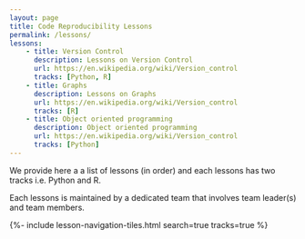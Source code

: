 ```yaml
---
layout: page
title: Code Reproducibility Lessons
permalink: /lessons/
lessons:
    - title: Version Control
      description: Lessons on Version Control
      url: https://en.wikipedia.org/wiki/Version_control
      tracks: [Python, R]
    - title: Graphs
      description: Lessons on Graphs
      url: https://en.wikipedia.org/wiki/Version_control
      tracks: [R]
    - title: Object oriented programming
      description: Object oriented programming
      url: https://en.wikipedia.org/wiki/Version_control
      tracks: [Python]
---
```


<p>We provide here a a list of lessons (in order) and each lessons has two tracks i.e. Python and R.</p>

<p>Each lessons is maintained by a dedicated team that involves team leader(s) and team members.</p>


{%- include lesson-navigation-tiles.html search=true tracks=true  %}
